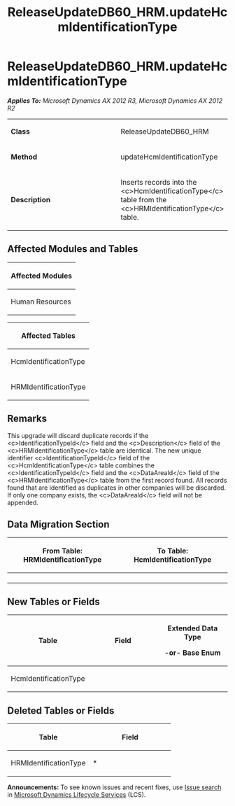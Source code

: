 ﻿---
title: ReleaseUpdateDB60_HRM.updateHcmIdentificationType
TOCTitle: ReleaseUpdateDB60_HRM.updateHcmIdentificationType
ms:assetid: 66895e9e-fea9-3e38-a017-36aff3445645
ms:mtpsurl: https://msdn.microsoft.com/en-us/library/JJ719245(v=AX.60)
ms:contentKeyID: 49708783
ms.date: 05/18/2015
mtps_version: v=AX.60
---

# ReleaseUpdateDB60\_HRM.updateHcmIdentificationType 


_**Applies To:** Microsoft Dynamics AX 2012 R3, Microsoft Dynamics AX 2012 R2_

<table>
<colgroup>
<col style="width: 50%" />
<col style="width: 50%" />
</colgroup>
<tbody>
<tr class="odd">
<td><p><strong>Class</strong></p></td>
<td><p>ReleaseUpdateDB60_HRM</p></td>
</tr>
<tr class="even">
<td><p><strong>Method</strong></p></td>
<td><p>updateHcmIdentificationType</p></td>
</tr>
<tr class="odd">
<td><p><strong>Description</strong></p></td>
<td><p>Inserts records into the &lt;c&gt;HcmIdentificationType&lt;/c&gt; table from the &lt;c&gt;HRMIdentificationType&lt;/c&gt; table.</p></td>
</tr>
</tbody>
</table>


## Affected Modules and Tables

<table>
<colgroup>
<col style="width: 100%" />
</colgroup>
<thead>
<tr class="header">
<th><p>Affected Modules</p></th>
</tr>
</thead>
<tbody>
<tr class="odd">
<td><p>Human Resources</p></td>
</tr>
</tbody>
</table>


<table>
<colgroup>
<col style="width: 100%" />
</colgroup>
<thead>
<tr class="header">
<th><p>Affected Tables</p></th>
</tr>
</thead>
<tbody>
<tr class="odd">
<td><p>HcmIdentificationType</p></td>
</tr>
<tr class="even">
<td><p>HRMIdentificationType</p></td>
</tr>
</tbody>
</table>


## Remarks

This upgrade will discard duplicate records if the \<c\>IdentificationTypeId\</c\> field and the \<c\>Description\</c\> field of the \<c\>HRMIdentificationType\</c\> table are identical. The new unique identifier \<c\>IdentificationTypeId\</c\> field of the \<c\>HcmIdentificationType\</c\> table combines the \<c\>IdentificationTypeId\</c\> field and the \<c\>DataAreaId\</c\> field of the \<c\>HRMIdentificationType\</c\> table from the first record found. All records found that are identified as duplicates in other companies will be discarded. If only one company exists, the \<c\>DataAreaId\</c\> field will not be appended.

## Data Migration Section

<table>
<colgroup>
<col style="width: 50%" />
<col style="width: 50%" />
</colgroup>
<thead>
<tr class="header">
<th><p>From Table: HRMIdentificationType</p></th>
<th><p>To Table: HcmIdentificationType</p></th>
</tr>
</thead>
<tbody>
<tr class="odd">
<td><p></p></td>
<td><p></p></td>
</tr>
</tbody>
</table>


## New Tables or Fields

<table>
<colgroup>
<col style="width: 33%" />
<col style="width: 33%" />
<col style="width: 33%" />
</colgroup>
<thead>
<tr class="header">
<th><p>Table</p></th>
<th><p>Field</p></th>
<th><p>Extended Data Type</p>
<p>-or- Base Enum</p></th>
</tr>
</thead>
<tbody>
<tr class="odd">
<td><p>HcmIdentificationType</p></td>
<td><p></p></td>
<td><p></p></td>
</tr>
</tbody>
</table>


## Deleted Tables or Fields

<table>
<colgroup>
<col style="width: 50%" />
<col style="width: 50%" />
</colgroup>
<thead>
<tr class="header">
<th><p>Table</p></th>
<th><p>Field</p></th>
</tr>
</thead>
<tbody>
<tr class="odd">
<td><p>HRMIdentificationType</p></td>
<td><p>*</p></td>
</tr>
</tbody>
</table>

  
**Announcements:** To see known issues and recent fixes, use [Issue search](http://go.microsoft.com/fwlink/?linkid=389258) in [Microsoft Dynamics Lifecycle Services](http://go.microsoft.com/fwlink/?linkid=306505) (LCS).

